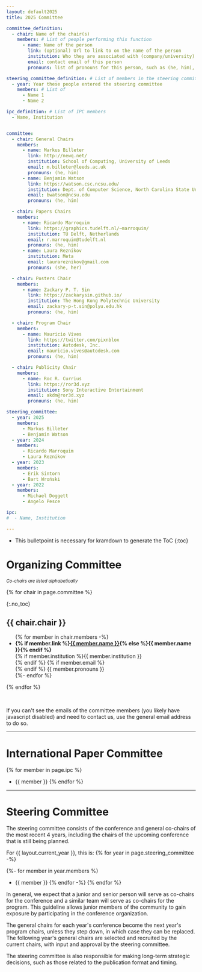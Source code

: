 ```yaml
---
layout: default2025
title: 2025 Committee

committee_definition:
  - chair: Name of the chair(s)
    members: # List of people performing this function
      - name: Name of the person
        link: (optional) Url to link to on the name of the person
        institution: Who they are associated with (company/university)
        email: contact email of this person
        pronouns: list of pronouns for this person, such as (he, him), (she, her), etc

steering_committee_definition: # List of members in the steering committee, by year
  - year: Year these people entered the steering committee
    members: # List of 
      - Name 1
      - Name 2

ipc_definition: # List of IPC members
  - Name, Institution


committee:
  - chair: General Chairs
    members:
      - name: Markus Billeter
        link: http://newq.net/
        institution: School of Computing, University of Leeds
        email: m.billeter@leeds.ac.uk
        pronouns: (he, him)
      - name: Benjamin Watson
        link: https://watson.csc.ncsu.edu/
        institution: Dept. of Computer Science, North Carolina State University
        email: bwatson@ncsu.edu
        pronouns: (he, him)

  - chair: Papers Chairs
    members:
      - name: Ricardo Marroquim
        link: https://graphics.tudelft.nl/~marroquim/
        institution: TU Delft, Netherlands
        email: r.marroquim@tudelft.nl
        pronouns: (he, him)
      - name: Laura Reznikov
        institution: Meta
        email: laurareznikov@gmail.com
        pronouns: (she, her)

  - chair: Posters Chair
    members:
      - name: Zackary P. T. Sin
        link: https://zackarysin.github.io/
        institution: The Hong Kong Polytechnic University
        email: zackary-p-t.sin@polyu.edu.hk
        pronouns: (he, him)

  - chair: Program Chair
    members:
      - name: Mauricio Vives
        link: https://twitter.com/pixnblox
        institution: Autodesk, Inc.
        email: mauricio.vives@autodesk.com
        pronouns: (he, him)

  - chair: Publicity Chair
    members:
      - name: Roc R. Currius
        link: https://ror3d.xyz
        institution: Sony Interactive Entertainment
        email: akdm@ror3d.xyz
        pronouns: (he, him)

steering_committee:
  - year: 2025
    members:
      - Markus Billeter
      - Benjamin Watson
  - year: 2024
    members:
      - Ricardo Marroquim
      - Laura Reznikov
  - year: 2023
    members:
      - Erik Sintorn
      - Bart Wroński
  - year: 2022
    members:
      - Michael Doggett
      - Angelo Pesce

ipc:
#  - Name, Institution

---
```


* This bulletpoint is necessary for kramdown to generate the ToC
{:toc}

# Organizing Committee

<small>*Co-chairs are listed alphabetically*</small>


{% for chair in page.committee %}

{:.no_toc}
## {{ chair.chair }}
<ul class="three-columns">
  {% for member in chair.members -%}
  <li> 
		<b class="member-name">{% if member.link %}<a href="{{ member.link }}" target="_blank">{{ member.name }}</a>{% else %}{{ member.name }}{% endif %}</b><br>
		{% if member.institution %}{{ member.institution }}<br>{% endif %}
		{% if member.email %}<span class="e-mail" data-e-user="{{ member.email | split: '@' | first}}" data-e-domain="{{ member.email | split: '@' | last}}">&nbsp;</span><br>{% endif %}
		{{ member.pronouns }}
	</li>
  {%- endfor %}
</ul>
{% endfor %}

<noscript>
<p>&nbsp;</p>
<p>
If you can't see the emails of the committee members (you likely have javascript disabled) and need to contact us, use the general email address to do so.
</p>
</noscript>

---

# International Paper Committee

{% for member in page.ipc %}
- {{ member }}
{% endfor %}


---

# Steering Committee

The steering committee consists of the conference and general
co-chairs of the most recent 4 years, including the chairs of the
upcoming conference that is still being planned.

For {{ layout.current_year }}, this is:
{% for year in page.steering_committee -%}
<!-- {{ year.year }} -->
{%- for member in year.members %}
- {{ member }}
{% endfor -%}
{% endfor %}

In general, we expect that a junior and senior person will serve as
co-chairs for the conference and a similar team will serve as co-chairs
for the program.  This guideline allows junior members of the community
to gain exposure by participating in the conference organization.

The general chairs for each year's conference become the next year's
program chairs, unless they step down, in which case they can be replaced.
The following year's general chairs are selected and recruited by the current
chairs, with input and approval by the steering committee.

The steering committee is also responsible for making long-term strategic
decisions, such as those related to the publication format and timing.

